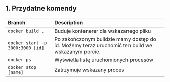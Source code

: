 ## 1. Przydatne komendy

| Branch                           | Description                                                                                      |
| :------------------------------- | :----------------------------------------------------------------------------------------------- |
| `docker build .`                 | Buduje kontenerer dla wskazanego pliku                                                           |
| `docker start -p 3000:3000 [id]` | Po zakończonym buildzie mamy dostęp do id. Możemy teraz uruchomić ten build we wskazanym porcie. |
| `docker ps`                      | Wyświetla listę uruchomionych procesów                                                           |
| `docker stop [name]`             | Zatrzymuje wskazany proces                                                                       |
